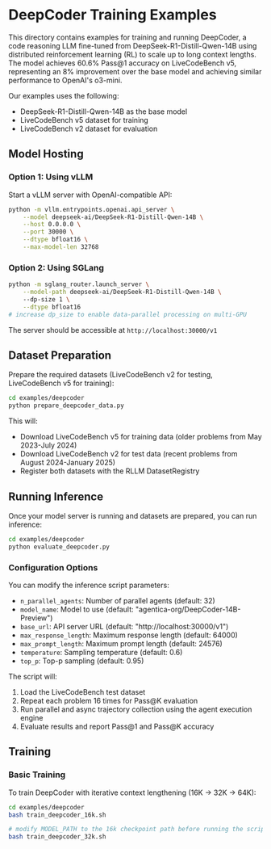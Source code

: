 # DeepCoder Training Examples

This directory contains examples for training and running DeepCoder, a code reasoning LLM fine-tuned from DeepSeek-R1-Distill-Qwen-14B using distributed reinforcement learning (RL) to scale up to long context lengths. The model achieves 60.6% Pass@1 accuracy on LiveCodeBench v5, representing an 8% improvement over the base model and achieving similar performance to OpenAI's o3-mini.

Our examples uses the following:
* DeepSeek-R1-Distill-Qwen-14B as the base model
* LiveCodeBench v5 dataset for training
* LiveCodeBench v2 dataset for evaluation


## Model Hosting

### Option 1: Using vLLM

Start a vLLM server with OpenAI-compatible API:

```bash
python -m vllm.entrypoints.openai.api_server \
    --model deepseek-ai/DeepSeek-R1-Distill-Qwen-14B \
    --host 0.0.0.0 \
    --port 30000 \
    --dtype bfloat16 \
    --max-model-len 32768
```

### Option 2: Using SGLang

```bash
python -m sglang_router.launch_server \
    --model-path deepseek-ai/DeepSeek-R1-Distill-Qwen-14B \ 
    --dp-size 1 \
    --dtype bfloat16
# increase dp_size to enable data-parallel processing on multi-GPU 
```

The server should be accessible at `http://localhost:30000/v1`

## Dataset Preparation

Prepare the required datasets (LiveCodeBench v2 for testing, LiveCodeBench v5 for training):

```bash
cd examples/deepcoder
python prepare_deepcoder_data.py
```

This will:
- Download LiveCodeBench v5 for training data (older problems from May 2023-July 2024)
- Download LiveCodeBench v2 for test data (recent problems from August 2024-January 2025)
- Register both datasets with the RLLM DatasetRegistry

## Running Inference

Once your model server is running and datasets are prepared, you can run inference:

```bash
cd examples/deepcoder
python evaluate_deepcoder.py
```

### Configuration Options

You can modify the inference script parameters:

- `n_parallel_agents`: Number of parallel agents (default: 32)
- `model_name`: Model to use (default: "agentica-org/DeepCoder-14B-Preview")
- `base_url`: API server URL (default: "http://localhost:30000/v1")
- `max_response_length`: Maximum response length (default: 64000)
- `max_prompt_length`: Maximum prompt length (default: 24576)
- `temperature`: Sampling temperature (default: 0.6)
- `top_p`: Top-p sampling (default: 0.95)

The script will:
1. Load the LiveCodeBench test dataset
2. Repeat each problem 16 times for Pass@K evaluation
3. Run parallel and async trajectory collection using the agent execution engine
4. Evaluate results and report Pass@1 and Pass@K accuracy

## Training

### Basic Training

To train DeepCoder with iterative context lengthening (16K -> 32K -> 64K):

```bash
cd examples/deepcoder
bash train_deepcoder_16k.sh

# modify MODEL_PATH to the 16k checkpoint path before running the script.
bash train_deepcoder_32k.sh
```
